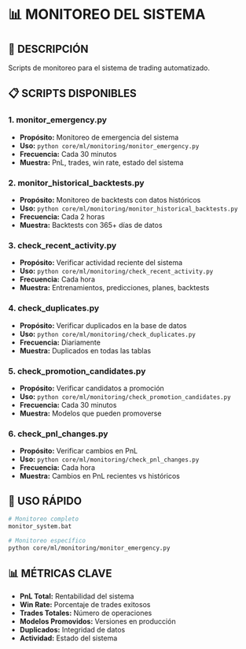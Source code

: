 # 📊 MONITOREO DEL SISTEMA

## 🎯 **DESCRIPCIÓN**
Scripts de monitoreo para el sistema de trading automatizado.

## 📋 **SCRIPTS DISPONIBLES**

### **1. monitor_emergency.py**
- **Propósito:** Monitoreo de emergencia del sistema
- **Uso:** `python core/ml/monitoring/monitor_emergency.py`
- **Frecuencia:** Cada 30 minutos
- **Muestra:** PnL, trades, win rate, estado del sistema

### **2. monitor_historical_backtests.py**
- **Propósito:** Monitoreo de backtests con datos históricos
- **Uso:** `python core/ml/monitoring/monitor_historical_backtests.py`
- **Frecuencia:** Cada 2 horas
- **Muestra:** Backtests con 365+ días de datos

### **3. check_recent_activity.py**
- **Propósito:** Verificar actividad reciente del sistema
- **Uso:** `python core/ml/monitoring/check_recent_activity.py`
- **Frecuencia:** Cada hora
- **Muestra:** Entrenamientos, predicciones, planes, backtests

### **4. check_duplicates.py**
- **Propósito:** Verificar duplicados en la base de datos
- **Uso:** `python core/ml/monitoring/check_duplicates.py`
- **Frecuencia:** Diariamente
- **Muestra:** Duplicados en todas las tablas

### **5. check_promotion_candidates.py**
- **Propósito:** Verificar candidatos a promoción
- **Uso:** `python core/ml/monitoring/check_promotion_candidates.py`
- **Frecuencia:** Cada 30 minutos
- **Muestra:** Modelos que pueden promoverse

### **6. check_pnl_changes.py**
- **Propósito:** Verificar cambios en PnL
- **Uso:** `python core/ml/monitoring/check_pnl_changes.py`
- **Frecuencia:** Cada hora
- **Muestra:** Cambios en PnL recientes vs históricos

## 🚀 **USO RÁPIDO**

```bash
# Monitoreo completo
monitor_system.bat

# Monitoreo específico
python core/ml/monitoring/monitor_emergency.py
```

## 📊 **MÉTRICAS CLAVE**

- **PnL Total:** Rentabilidad del sistema
- **Win Rate:** Porcentaje de trades exitosos
- **Trades Totales:** Número de operaciones
- **Modelos Promovidos:** Versiones en producción
- **Duplicados:** Integridad de datos
- **Actividad:** Estado del sistema
